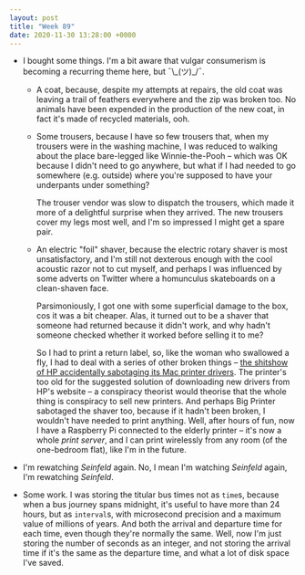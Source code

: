 ```yaml
---
layout: post
title: "Week 89"
date: 2020-11-30 13:28:00 +0000
---
```


- I bought some things. I'm a bit aware that vulgar consumerism is becoming a recurring theme here, but ¯\\\_(ツ)\_/¯.

  - A coat, because, despite my attempts at repairs, the old coat was leaving a trail of feathers everywhere and the zip was broken too. No animals have been expended in the production of the new coat, in fact it's made of recycled materials, ooh.

  - Some trousers, because I have so few trousers that, when my trousers were in the washing machine, I was reduced to walking about the place bare-legged like Winnie-the-Pooh – which was OK because I didn't need to go anywhere, but what if I had needed to go somewhere (e.g. outside) where you're supposed to have your underpants under something?

    The trouser vendor was slow to dispatch the trousers, which made it more of a delightful surprise when they arrived. The new trousers cover my legs most well, and I'm so impressed I might get a spare pair.

  - An electric "foil" shaver, because the electric rotary shaver is most unsatisfactory, and I'm still not dexterous enough with the cool acoustic razor not to cut myself, and perhaps I was influenced by some adverts on Twitter where a homunculus skateboards on a clean-shaven face.

    Parsimoniously, I got one with some superficial damage to the box, cos it was a bit cheaper.
    Alas, it turned out to be a shaver that someone had returned because it didn't work, and why hadn't someone checked whether it worked before selling it to me?

    So I had to print a return label, so, like the woman who swallowed a fly, I had to deal with a series of other broken things – [the shitshow of HP accidentally sabotaging its Mac printer drivers](https://eclecticlight.co/2020/10/23/why-have-my-hp-printers-stopped-working-how-to-check-their-software-signature/). The printer's too old for the suggested solution of downloading new drivers from HP's website – a conspiracy theorist would theorise that the whole thing is conspiracy to sell new printers. And perhaps Big Printer sabotaged the shaver too, because if it hadn't been broken, I wouldn't have needed to print anything. Well, after hours of fun, now I have a Raspberry Pi connected to the elderly printer – it's now a whole _print server_, and I can print wirelessly from any room (of the one-bedroom flat), like I'm in the future.

- I'm rewatching <cite>Seinfeld</cite> again. No, I mean I'm watching <cite>Seinfeld</cite> again, I'm rewatching <cite>Seinfeld</cite>.

- Some work. I was storing the titular bus times not as `time`s,
   because when a bus journey spans midnight, it's useful to have more than 24 hours,
   but as `interval`s, with microsecond precision and a maximum value of millions of years.
   And both the arrival and departure time for each time, even though they're normally the same.
   Well, now I'm just storing the number of seconds as an integer,
   and not storing the arrival time if it's the same as the departure time,
   and what a lot of disk space I've saved.